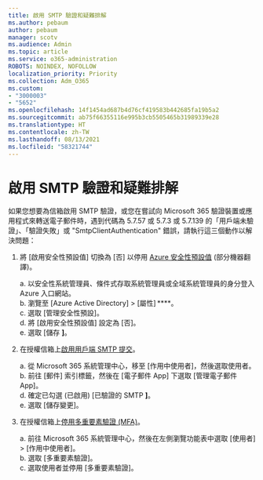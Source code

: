 ```yaml
---
title: 啟用 SMTP 驗證和疑難排解
ms.author: pebaum
author: pebaum
manager: scotv
ms.audience: Admin
ms.topic: article
ms.service: o365-administration
ROBOTS: NOINDEX, NOFOLLOW
localization_priority: Priority
ms.collection: Adm_O365
ms.custom:
- "3000003"
- "5652"
ms.openlocfilehash: 14f1454ad687b4d76cf419583b442685fa19b5a2
ms.sourcegitcommit: ab75f66355116e995b3cb5505465b31989339e28
ms.translationtype: HT
ms.contentlocale: zh-TW
ms.lasthandoff: 08/13/2021
ms.locfileid: "58321744"
---
```

# <a name="enable-smtp-authentication-and-troubleshooting"></a>啟用 SMTP 驗證和疑難排解

如果您想要為信箱啟用 SMTP 驗證，或您在嘗試向 Microsoft 365 驗證裝置或應用程式來轉送電子郵件時，遇到代碼為 5.7.57 或 5.7.3 或 5.7.139 的「用戶端未驗證」、「驗證失敗」或 "SmtpClientAuthentication" 錯誤，請執行這三個動作以解決問題：

1. 將 [啟用安全性預設值] 切換為 [否] 以停用 [Azure 安全性預設值](https://docs.microsoft.com/azure/active-directory/fundamentals/concept-fundamentals-security-defaults) (部分機器翻譯)。

    a. 以安全性系統管理員、條件式存取系統管理員或全域系統管理員的身分登入 Azure 入口網站。<BR/>
    b. 瀏覽至 [Azure Active Directory] > [屬性] ****。<BR/>
    c. 選取 [管理安全性預設]。<BR/>
    d. 將 [啟用安全性預設值] 設定為 [否]。<BR/>
    e. 選取 [儲存 **]**。

2. 在授權信箱上[啟用用戶端 SMTP 提交](https://docs.microsoft.com/exchange/clients-and-mobile-in-exchange-online/authenticated-client-smtp-submission#enable-smtp-auth-for-specific-mailboxes)。

    a. 從 Microsoft 365 系統管理中心，移至 [作用中使用者]，然後選取使用者。<BR/>
    b. 前往 [郵件] 索引標籤，然後在 [電子郵件 App] 下選取 [管理電子郵件 App]。<BR/>
    d. 確定已勾選 (已啟用) [已驗證的 SMTP **]**。<BR/>
    e. 選取 [儲存變更]。<BR/>

3. 在授權信箱上[停用多重要素驗證 (MFA)](https://docs.microsoft.com/microsoft-365/admin/security-and-compliance/set-up-multi-factor-authentication#turn-off-legacy-per-user-mfa)。

    a. 前往 Microsoft 365 系統管理中心，然後在左側瀏覽功能表中選取 [使用者] > [作用中使用者]。<BR/>
    b. 選取 [多重要素驗證]。<BR/>
    c. 選取使用者並停用 [多重要素驗證]。<BR/>
